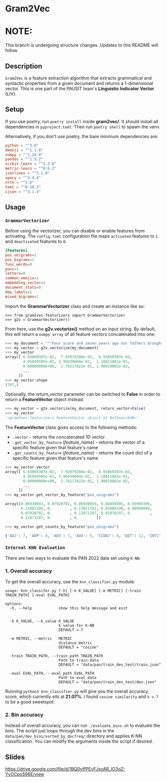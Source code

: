 # Gram2Vec

# NOTE:

This branch is undergoing structure changes. Updates to this README will follow

## Description
`Gram2Vec` is a feature extraction algorithm that extracts grammatical and syntactic properties from a given document and returns a 1-dimensional vector. This is one part of the PAUSIT team's **Linguistic Indicator Vector** (LIV). 


## Setup

If you use poetry, run `poetry install`
inside **gram2vec/**. It should install all dependencies in `pyproject.toml`. Then run `poetry shell`  to spawn the venv.

Alternatively, if you don't use poetry, the bare minimum dependencies are:
```toml
python = "^3.8"
demoji = "^1.1.0"
numpy = "^1.24.0"
pandas = "^1.5.2"
scikit-learn = "^1.2.0"
metric-learn = "^0.6.2"
jsonlines = "^3.1.0"
spacy = "^3.4.4"
nltk = "^3.8"
toml = "^0.10.2"
ijson = "^3.1.4"
```
## Usage

### `GrammarVectorizer`

Before using the vectorizer, you can disable or enable features from activating. The `config.toml` configuration file maps `activated` features to `1` and `deactivated` features to `0`.
```toml
[Features]
pos_unigrams=1
pos_bigrams=1
func_words=0
punc=1
letters=0
common_emojis=1
embedding_vector=1
document_stats=0
dep_labels=1
mixed_bigrams=1
```
Import the **GrammarVectorizer** class and create an instance like so:
```python3
>>> from gram2vec.featurizers import GrammarVectorizer
>>> g2v = GrammarVectorizer()
```
From here, use the **g2v.vectorize()** method on an input string. By default, this will return a `numpy array` of all feature vectors concatenated into one:
```python
>>> my_document = """Four score and seven years ago our fathers brought forth, upon this continent, a new nation, conceived in liberty, and dedicated to the proposition that all men are created equal. Now we are engaged in a great civil war, testing whether that nation, or any nation so conceived, and so dedicated, can long endure. We are met on a great battle field of that war. We come to dedicate a portion of it, as a final resting place for those who died here, that the nation might live"""
>>> my_vector = g2v.vectorize(my_document)
>>> my_vector
array([ 6.93069307e-02,  7.92079208e-02,  6.93069307e-02,  
        4.95049505e-02, 3.96039604e-02,  1.18811881e-01, 
        0.00000000e+00,  1.78217822e-01, 1.98019802e-02,
        ...
      ])
>>> my_vector.shape
(707,)
```

Optionally, the *return_vector* parameter can be switched to **False** in order to return a **FeatureVector** object instead:
```python
>>> my_vector = g2v.vectorize(my_document, return_vector=False)
>>> my_vector
'<gram2vec.featurizers.FeatureVector object at 0x15aacc6d0>'
```
The **FeatureVector** class gives access to the following methods:

- `.vector` - returns the concatenated 1D vector
- `.get_vector_by_feature` (*feature_name*) - returns the vector of a specific feature given that feature's name
- `.get_counts_by_feature` (*feature_name*) - returns the count dict of a specific feature given that feature's name

```python
>>> my_vector.vector
array([ 6.93069307e-02,  7.92079208e-02,  6.93069307e-02,  
        4.95049505e-02, 3.96039604e-02,  1.18811881e-01, 
        0.00000000e+00,  1.78217822e-01, 1.98019802e-02,
        ...
      ])
>>> my_vector.get_vector_by_feature("pos_unigrams")

array([0.06930693, 0.07920792, 0.06930693, 0.04950495, 0.03960396,
       0.11881188, 0.        , 0.17821782, 0.01980198, 0.00990099,
       0.07920792, 0.        , 0.12871287, 0.02970297, 0.        ,
       0.12871287, 0.        , 0.        ])

>>> my_vector.get_counts_by_feature("pos_unigrams")

{'ADJ': 7, 'ADP': 8, 'ADV': 7, 'AUX': 5, 'CCONJ': 4, 'DET': 12, 'INTJ': 0, 'NOUN': 18, 'NUM': 2, 'PART': 1, 'PRON': 8, 'PROPN': 0, 'PUNCT': 13, 'SCONJ': 3, 'SYM': 0, 'VERB': 13, 'X': 0, 'SPACE': 0}
```

### `Internal KNN Evaluation`

There are two ways to evaluate the PAN 2022 data set using `K-NN`:

### **1. Overall accuracy**

To get the overall accuracy, use the `knn_classifier.py` module:
```
usage: knn_classifer.py [-h] [-k K_VALUE] [-m METRIC] [-train TRAIN_PATH] [-eval EVAL_PATH]

options:
  -h, --help            show this help message and exit


  -k K_VALUE, --k_value K_VALUE
                        k value for K-NN
                        DEFAULT = 7

  -m METRIC, --metric   METRIC
                        distance metric
                        DEFAULT = "cosine"

  -train TRAIN_PATH, --train_path TRAIN_PATH
                        Path to train data
                        DEFAULT = "data/pan/train_dev_test/train.json"

  -eval EVAL_PATH, --eval_path EVAL_PATH
                        Path to eval data
                        DEFAULT = "data/pan/train_dev_test/dev.json"
```

Running `python3 knn_classifier.py` will give you the overall accuracy score, which currently sits at **21.07%**.  I found `cosine similarity` and `k = 7` to be a good sweetspot. 


### **2. Bin accuracy**

Instead of overall accuracy, you can run `./evaluate_bins.sh` to evaluate the bins. The script just loops through the dev bins in the `data/pan/dev_bins/sorted_by_docfreq/` directory and applies K-NN classification. You can modify the arguments inside the script if desired. 


## Slides
https://drive.google.com/file/d/1BQ0vffPEvFJsoAR_lO3oZ-YvOCpo596E/view
